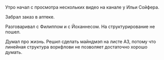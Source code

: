 Утро начал с просмотра нескольких видео на канале у Ильи Сойфера.

Забрал заказ в аптеке.

Разговаривал с Филиппом и с Йоханнесом. На структурирование не пошел.

Думал про жизнь. Решил сделать майндмэп на листе А3, потому что линейная структура воркфлови не позволяет достаточно хорошо думать.